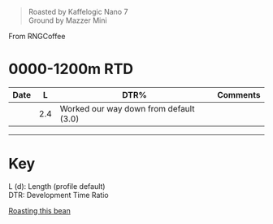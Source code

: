 > Roasted by Kaffelogic Nano 7<br>
> Ground by Mazzer Mini

From RNGCoffee

# 0000-1200m RTD

| Date | L       | DTR% | Comments |
|-------|------------|-------|----------
|  | 2.4 | Worked our way down from default (3.0) | 

---

# Key

L (d): Length (profile default)  
DTR: Development Time Ratio

[Roasting this bean](https://espressocoffeeguide.com/gourmet-coffee/arabian-and-african-coffees/ethiopian-coffee/ethiopian-yirgacheffe-coffee/#roasting)
